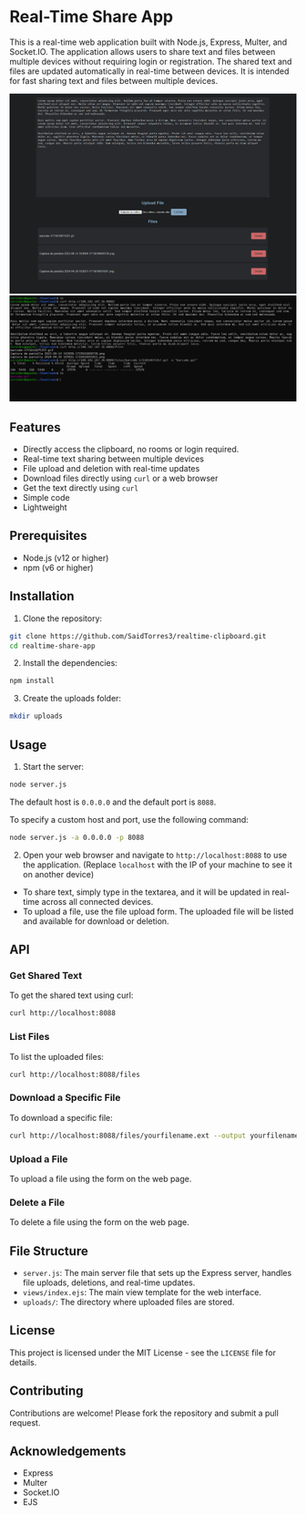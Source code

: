 # Real-Time Share App

This is a real-time web application built with Node.js, Express, Multer, and Socket.IO. The application allows users to share text and files between multiple devices without requiring login or registration. The shared text and files are updated automatically in real-time between devices. It is intended for fast sharing text and files between multiple devices.

<img src="/images/frontend.png" width="800">

<img src="/images/batch.png" width="800">

## Features

- Directly access the clipboard, no rooms or login required.
- Real-time text sharing between multiple devices
- File upload and deletion with real-time updates
- Download files directly using `curl` or a web browser
- Get the text directly using `curl`
- Simple code
- Lightweight

## Prerequisites

- Node.js (v12 or higher)
- npm (v6 or higher)

## Installation

1. Clone the repository:

  ```bash
  git clone https://github.com/SaidTorres3/realtime-clipboard.git
  cd realtime-share-app
  ```

2. Install the dependencies:

  ```bash
  npm install
  ```

3. Create the uploads folder:

  ```bash
  mkdir uploads
  ```

## Usage

1. Start the server:

  ```bash
  node server.js
  ```

  The default host is `0.0.0.0` and the default port is `8088`.

  To specify a custom host and port, use the following command:

  ```bash
  node server.js -a 0.0.0.0 -p 8088
  ```

2. Open your web browser and navigate to `http://localhost:8088` to use the application. (Replace `localhost` with the IP of your machine to see it on another device)

  - To share text, simply type in the textarea, and it will be updated in real-time across all connected devices.
  - To upload a file, use the file upload form. The uploaded file will be listed and available for download or deletion.

## API

### Get Shared Text

To get the shared text using curl:

  ```bash
  curl http://localhost:8088
  ```

### List Files

To list the uploaded files:

  ```bash
  curl http://localhost:8088/files
  ```

### Download a Specific File

To download a specific file:

  ```bash
  curl http://localhost:8088/files/yourfilename.ext --output yourfilename.ext
  ```

### Upload a File

To upload a file using the form on the web page.

### Delete a File

To delete a file using the form on the web page.

## File Structure

- `server.js`: The main server file that sets up the Express server, handles file uploads, deletions, and real-time updates.
- `views/index.ejs`: The main view template for the web interface.
- `uploads/`: The directory where uploaded files are stored.

## License

This project is licensed under the MIT License - see the `LICENSE` file for details.

## Contributing

Contributions are welcome! Please fork the repository and submit a pull request.

## Acknowledgements

- Express
- Multer
- Socket.IO
- EJS
